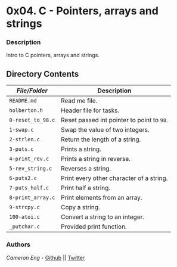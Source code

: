 # 0x04. C - Pointers, arrays and strings
### Description
Intro to C pointers, arrays and strings.

## Directory Contents

|   ***File/Folder***    |  **Description**                       |
|---------------|---------------------------------------|
| `README.md` |  Read me file. |
| `holberton.h` | Header file for tasks. |
| `0-reset_to_98.c` | Reset passed int pointer to point to `98`. |
| `1-swap.c` | Swap the value of two integers. |
| `2-strlen.c` | Return the length of a string. |
| `3-puts.c` | Prints a string. |
| `4-print_rev.c` | Prints a string in reverse. |
| `5-rev_string.c` | Reverses a string. |
| `6-puts2.c` | Print every other character of a string. |
| `7-puts_half.c` | Print half a string. |
| `8-print_array.c` | Print elements from an array. |
| `9-strcpy.c` | Copy a string. |
| `100-atoi.c` | Convert a string to an integer. |
| `_putchar.c` | Provided print function. |

### Authors
*Cameron Eng* - [Github](https://github.com/c_eng/) || [Twitter](https://twitter.com/c33Eng)
